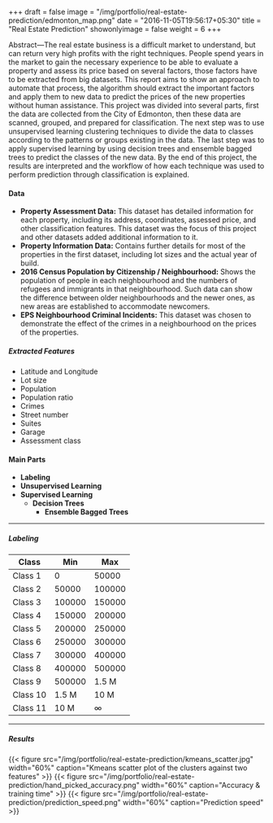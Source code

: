 +++
draft = false
image = "/img/portfolio/real-estate-prediction/edmonton_map.png"
date = "2016-11-05T19:56:17+05:30"
title = "Real Estate Prediction"
showonlyimage = false
weight = 6
+++

Abstract—The real estate business is a difficult market to understand, but can return very high profits with the right techniques. People spend years in the market to gain the necessary experience to be able to evaluate a property and assess its price based on several factors, those factors have to be extracted from big datasets. This report aims to show an approach to automate that process, the algorithm should extract the important factors and apply them to new data to predict the prices of the new properties without human assistance. This project was divided into several parts, first the data are collected from the City of Edmonton, then these data are scanned, grouped, and prepared for classification. The next step was to use unsupervised learning clustering techniques to divide the data to classes according to the patterns or groups existing in the data. The last step was to apply supervised learning by using decision trees and ensemble bagged trees to predict the classes of the new data. By the end of this project, the results are interpreted and the workflow of how each technique was used to perform prediction through classification is explained.

#### Data
*	**Property Assessment Data:** This dataset has detailed information for each property, including its address, coordinates, assessed price, and other classification features. This dataset was the focus of this project and other datasets added additional information to it.
*	**Property Information Data:** Contains further details for most of the properties in the first dataset, including lot sizes and the actual year of build.
*	**2016 Census Population by Citizenship / Neighbourhood:** Shows the population of people in each neighbourhood and the numbers of refugees and immigrants in that neighbourhood. Such data can show the difference between older neighbourhoods and the newer ones, as new areas are established to accommodate newcomers.
*	**EPS Neighbourhood Criminal Incidents:** This dataset was chosen to demonstrate the effect of the crimes in a neighbourhood on the prices of the properties.

##### Extracted Features
*	Latitude and Longitude
*	Lot size
*	Population
*	Population ratio
*	Crimes
*	Street number
*	Suites
*	Garage
*	Assessment class

#### Main Parts
* **Labeling**
* **Unsupervised Learning**
* **Supervised Learning**
  * **Decision Trees**
    * **Ensemble Bagged Trees**

----

##### Labeling
Class |	Min |	Max
--- | --- | ---
Class 1 |	0 |	50000
Class 2 |	50000 |	100000
Class 3 |	100000 |	150000
Class 4 |	150000 |	200000
Class 5 |	200000 |	250000
Class 6 |	250000 |	300000
Class 7 |	300000 |	400000
Class 8 |	400000 |	500000
Class 9 |	500000 |	1.5 M
Class 10 |	1.5 M |	10 M
Class 11 |	10 M |	∞

----

##### Results
{{< figure src="/img/portfolio/real-estate-prediction/kmeans_scatter.jpg" width="60%" caption="Kmeans scatter plot of the clusters against two features" >}}
{{< figure src="/img/portfolio/real-estate-prediction/hand_picked_accuracy.png" width="60%" caption="Accuracy & training time" >}}
{{< figure src="/img/portfolio/real-estate-prediction/prediction_speed.png" width="60%" caption="Prediction speed" >}}
